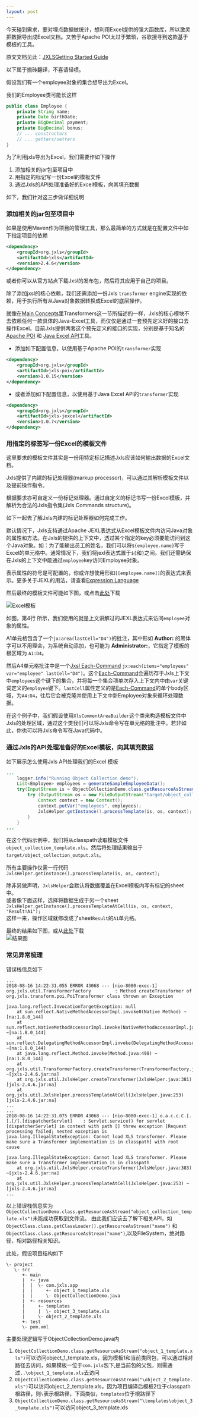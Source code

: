 ```yaml
---
layout: post
---
```


今天碰到需求，要对埋点数据做统计，想利用Excel提供的强大函数库，所以激灵把数据导出成Excel文档。又苦于Apache POI太过于繁琐，谷歌搜寻到这款基于模板的工具。

原文文档见此：[JXLSGetting Started Guide](http://jxls.sourceforge.net/getting_started.html)

以下属于搬砖翻译，不喜请轻喷。

假设我们有一个employee对象的集合想导出为Excel。

我们的Employee类可能长这样

~~~java
public class Employee {
    private String name;
    private Date birthDate;
    private BigDecimal payment;
    private BigDecimal bonus;
    // ... constructors
    // ... getters/setters
}
~~~

为了利用jxls导出为Excel，我们需要作如下操作  

1. 添加相关的jar包至项目中
2. 用指定的标记写一份Excel的模板文件  
3. 通过Jxls的API处理准备好的Excel模板，向其填充数据

如下，我们针对这三步做详细说明

### 添加相关的jar包至项目中

如果是使用Maven作为项目的管理工具，那么最简单的方式就是在配置文件中如下指定项目的依赖

~~~xml
<dependency>
    <groupId>org.jxls</groupId>
    <artifactId>jxls</artifactId>
    <version>2.4.6</version>
</dependency>
~~~

或者你可以从官方站点下载Jxsl的发布包，然后将其应用于自己的项目。

除了添加jxsl的核心依赖，我们还需添加一份Jxls `transformer` engine实现的依赖，用于执行所有从Java对象数据转换成Excel的底层操作。

就像在[Main Concepts](http://jxls.sourceforge.net/reference/main_concepts.html)里Transformers这一节所描述的一样，Jxls的核心模块不去依赖任何一款具体的Java-Excel工具，而仅仅是通过一套预先定义好的接口去操作Excel。目前Jxls提供两套这个预先定义的接口的实现，分别是基于知名的[Apache POI](https://poi.apache.org/) 和 [Java Excel API](http://jexcelapi.sourceforge.net/)工具。

* 添加如下配置信息，以使用基于Apache POI的`transformer`实现  

~~~xml
<dependency>
    <groupId>org.jxls</groupId>
    <artifactId>jxls-poi</artifactId>
    <version>1.0.15</version>
</dependency>
~~~
* 或者添加如下配置信息，以使用基于Java Excel API的`transformer`实现

~~~xml
<dependency>
    <groupId>org.jxls</groupId>
    <artifactId>jxls-jexcel</artifactId>
    <version>1.0.7</version>
</dependency>
~~~

### 用指定的标签写一份Excel的模板文件

这里要求的模板文件其实是一份用特定标记描述Jxls应该如何输出数据的Excel文档。

Jxls提供了内建的标记处理器(markup processor)，可以通过其解析模板文件以及提前操作指令。

根据要求亦可自定义一份标记处理器。通过自定义的标记书写一份Excel模板，并解析为合法的Jxls指令集(Jxls Commands structure)。

如下一起去了解Jxls内建的标记处理器如何完成工作。

默认情况下，Jxls支持通过Apache JEXL表达式从Excel模板文件内访问Java对象的属性和方法。在Jxls的提供的上下文中，透过某个指定的key必须要能访问到这个Java对象。如：为了能输出员工的姓名，我们可以将`${employee.name}`写于Excel的单元格中。通常情况下，我们将jexl表达式置于`${`和`}`之间。我们还需确保在Jxls的上下文中能通过`employee`key访问Employee对象。  

表示属性的符号是可配置的，你或许想使用形如`[[employee.name]]`的表达式来表示。更多关于JEXL的用法，请查看[Expression Language](http://jxls.sourceforge.net/reference/expression_language.html)

然后最终的模板文件可能如下图，或点击[此处](http://jxls.sourceforge.net/xls/object_collection_template.xls)下载  

![Excel模板](http://jxls.sourceforge.net/images/object_collection_template.png)  

如图，第4行 所示，我们使用的就是上文讲解过的JEXL表达式来访问`employee`对象的属性。

A1单元格包含了一个`jx:area(lastCell="D4")`的批注，其中形如 **Author:** 的黑体字可以不用理会，为系统自动添加，也可能为
 **Administrator:**，它指定了模板的根区域为 `A1:D4`。

然后A4单元格批注中是一个[Jxsl Each-Command](http://jxls.sourceforge.net/reference/each_command.html) `jx:each(items="employees" var="employee" lastCell="D4")`。这个[Each-Command](http://jxls.sourceforge.net/reference/each_command.html)会遍历存于Jxls上下文中`employees`这个键下的集合，并将每一个集合项单次存入上下文内中由`var`关键词定义的`employee`键下。`lastCell`属性定义的是[Each-Command](http://jxls.sourceforge.net/reference/each_command.html)的单个body区域，为`A4:D4`，往后它会被克隆并使用上下文中新Employee对象来循环处理数据。

在这个例子中，我们假设使用`XlsCommentAreaBuilder`这个类来构造模板文件中Jxls的处理区域，通过这个类我们可以将Jxls命令写在单元格的批注中。若非如此，你也可以将Jxls命令写在Java代码中。

### 通过Jxls的API处理准备好的Excel模板，向其填充数据

如下展示怎么使用Jxls API处理我们的Excel 模板
~~~java
...
    logger.info("Running Object Collection demo");
    List<Employee> employees = generateSampleEmployeeData();
    try(InputStream is = ObjectCollectionDemo.class.getResourceAsStream("object_collection_template.xls")) {
        try (OutputStream os = new FileOutputStream("target/object_collection_output.xls")) {
            Context context = new Context();
            context.putVar("employees", employees);
            JxlsHelper.getInstance().processTemplate(is, os, context);
        }
    }
...
~~~

在这个代码示例中，我们将从classpath读取模板文件`object_collection_template.xls`。然后将处理结果输出于`target/object_collection_output.xls`。  

所有主要操作仅需一行代码  
`JxlsHelper.getInstance().processTemplate(is, os, context);`

除非另做声明，`JxlsHelper`会默认将数据覆盖在Excel模板内写有标记的sheet中。  
或者像下面这样，选择将数据生成于另一个sheet  
`JxlsHelper.getInstance().processTemplateAtCell(is, os, context, "Result!A1");`  
这样一来，操作区域就修改成了sheet`Result`的`A1`单元格。

最终的结果如下图，或从[此处](http://jxls.sourceforge.net/xls/object_collection_output.xls)下载  
![结果图](http://jxls.sourceforge.net/images/object_collection_output.png)

### 常见异常梳理

错误栈信息如下
~~~
...
2018-08-16 14:22:31.055 ERROR 43068 --- [nio-8080-exec-1] org.jxls.util.TransformerFactory         : Method createTransformer of org.jxls.transform.poi.PoiTransformer class thrown an Exception

java.lang.reflect.InvocationTargetException: null
	at sun.reflect.NativeMethodAccessorImpl.invoke0(Native Method) ~[na:1.8.0_144]
	at sun.reflect.NativeMethodAccessorImpl.invoke(NativeMethodAccessorImpl.java:62) ~[na:1.8.0_144]
	at sun.reflect.DelegatingMethodAccessorImpl.invoke(DelegatingMethodAccessorImpl.java:43) ~[na:1.8.0_144]
	at java.lang.reflect.Method.invoke(Method.java:498) ~[na:1.8.0_144]
	at org.jxls.util.TransformerFactory.createTransformer(TransformerFactory.java:35) ~[jxls-2.4.6.jar:na]
	at org.jxls.util.JxlsHelper.createTransformer(JxlsHelper.java:381) [jxls-2.4.6.jar:na]
	at org.jxls.util.JxlsHelper.processTemplateAtCell(JxlsHelper.java:253) [jxls-2.4.6.jar:na]
...
...
2018-08-16 14:22:31.075 ERROR 43068 --- [nio-8080-exec-1] o.a.c.c.C.[.[.[/].[dispatcherServlet]    : Servlet.service() for servlet [dispatcherServlet] in context with path [] threw exception [Request processing failed; nested exception is java.lang.IllegalStateException: Cannot load XLS transformer. Please make sure a Transformer implementation is in classpath] with root cause

java.lang.IllegalStateException: Cannot load XLS transformer. Please make sure a Transformer implementation is in classpath
	at org.jxls.util.JxlsHelper.createTransformer(JxlsHelper.java:383) ~[jxls-2.4.6.jar:na]
	at org.jxls.util.JxlsHelper.processTemplateAtCell(JxlsHelper.java:253) ~[jxls-2.4.6.jar:na]
...
~~~

以上错误栈信息实为`ObjectCollectionDemo.class.getResourceAsStream("object_collection_template.xls")`未能成功获取到文件流。
由此我们应该去了解下相关API，如`ObjectClass.class.getClassLoader().getResourceAsStream("name")` 和 `ObjectClass.class.getResourceAsStream("name")`,以及FileSystem，绝对路径，相对路径相关知识。

此处，假设项目结构如下
~~~
\- project
   \- src
      +- main
      |  +- java
      |  |  \- com.jxls.app
      |  |     +- object_1_template.xls
      |  |     \- ObjectCollectionDemo.java
      |  +- resources
      |     +- templates
      |     |  \- object_3_template.xls
      |     \- object_2_template.xls
      +- test
      \- pom.xml
~~~

主要处理逻辑写于ObjectCollectionDemo.java内  
1. `ObjectCollectionDemo.class.getResourceAsStream("object_1_template.xls")`可以访问object_1_template.xls，因为模板1和当前类同包，可以通过相对路径去访问，如果模板一位于`com.jxls`包下,是当前包的父包，则需通过`..\object_1_template.xls`去访问  
2. `ObjectCollectionDemo.class.getResourceAsStream("\object_2_template.xls")`可以访问object_2_template.xls，因为项目编译后模板2位于classpath根路径，则`\`表示根路径，下面类似，`templates`位于根路径下
3. `ObjectCollectionDemo.class.getResourceAsStream("\templates\object_3_template.xls")`可以访问object_3_template.xls
